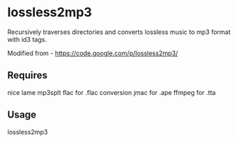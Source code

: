# lossless2mp3
Recursively traverses directories and converts lossless music to mp3 format with id3 tags.

Modified from - https://code.google.com/p/lossless2mp3/ 

## Requires

nice
lame
mp3splt
flac for .flac conversion
jmac for .ape
ffmpeg for .tta

## Usage

lossless2mp3 <directory-to-search-from>


